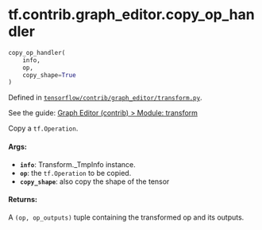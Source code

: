 <div itemscope itemtype="http://developers.google.com/ReferenceObject">
<meta itemprop="name" content="tf.contrib.graph_editor.copy_op_handler" />
</div>

# tf.contrib.graph_editor.copy_op_handler

``` python
copy_op_handler(
    info,
    op,
    copy_shape=True
)
```



Defined in [`tensorflow/contrib/graph_editor/transform.py`](https://www.tensorflow.org/code/tensorflow/contrib/graph_editor/transform.py).

See the guide: [Graph Editor (contrib) > Module: transform](../../../../../api_guides/python/contrib.graph_editor.md#Module_transform)

Copy a `tf.Operation`.

#### Args:

* <b>`info`</b>: Transform._TmpInfo instance.
* <b>`op`</b>: the `tf.Operation` to be copied.
* <b>`copy_shape`</b>: also copy the shape of the tensor

#### Returns:

  A `(op, op_outputs)` tuple containing the transformed op and its outputs.